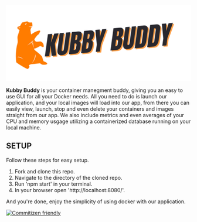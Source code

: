 <p align="center">
  <img src="./src/assets/logo.png">
</p>

**Kubby Buddy** is your container manegment buddy, giving you an easy to use GUI for all your Docker needs. All you need to do is launch our application, and your local images will load into our app, from there you can easily view, launch, stop and even delete your containers and images straight from our app. We also include metrics and even averages of your CPU and memory usgage utilizing a containerized database running on your local machine.

## SETUP

Follow these steps for easy setup.

1. Fork and clone this repo.
2. Navigate to the directory of the cloned repo.
3. Run 'npm start' in your terminal.
4. In your browser open 'http://localhost:8080/'.

And you're done, enjoy the simplicity of using docker with our application.

[![Commitizen friendly](https://img.shields.io/badge/commitizen-friendly-brightgreen.svg)](http://commitizen.github.io/cz-cli/)
